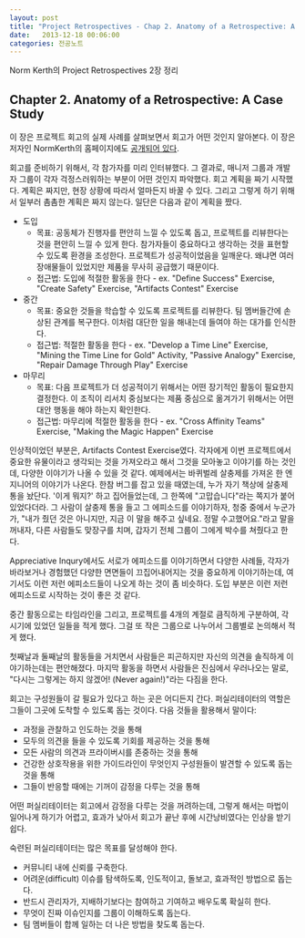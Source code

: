 ```yaml
---
layout: post
title: "Project Retrospectives - Chap 2. Anatomy of a Retrospective: A Case Study"
date:   2013-12-18 00:06:00
categories: 전공노트
---
```


Norm Kerth의 Project Retrospectives 2장 정리

## Chapter 2. Anatomy of a Retrospective: A Case Study


이 장은 프로젝트 회고의 실제 사례를 살펴보면서 회고가 어떤 것인지 알아본다. 이 장은 저자인 NormKerth의 홈페이지에도 [공개되어 있다](http://www.retrospectives.com/pages/Anatomy.html).

회고를 준비하기 위해서, 각 참가자를 미리 인터뷰했다. 그 결과로, 매니저 그룹과 개발자 그룹이 각자 걱정스러워하는 부분이 어떤 것인지 파악했다. 회고 계획을 짜기 시작했다. 계획은 짜지만, 현장 상황에 따라서 얼마든지 바꿀 수 있다. 그리고 그렇게 하기 위해서 일부러 촘촘한 계획은 짜지 않는다. 일단은 다음과 같이 계획을 짰다.

 * 도입
   - 목표: 공동체가 진행자를 편안히 느낄 수 있도록 돕고, 프로젝트를 리뷰한다는 것을 편안히 느낄 수 있게 한다. 참가자들이 중요하다고 생각하는 것을 표현할 수 있도록 환경을 조성한다. 프로젝트가 성공적이었음을 일깨운다. 왜냐면 여러 장애물들이 있었지만 제품을 무사히 공급했기 때문이다.
   - 접근법: 도입에 적절한 활동을 한다 - ex. "Define Success" Exercise, "Create Safety" Exercise, "Artifacts Contest" Exercise
 * 중간
   - 목표: 중요한 것들을 학습할 수 있도록 프로젝트를 리뷰한다. 팀 멤버들간에 손상된 관계를 복구한다. 이처럼 대단한 일을 해내는데 들여야 하는 대가를 인식한다.
   - 접근법: 적절한 활동을 한다 - ex. "Develop a Time Line" Exercise, "Mining the Time Line for Gold" Activity, "Passive Analogy" Exercise, "Repair Damage Through Play" Exercise
 * 마무리
   - 목표: 다음 프로젝트가 더 성공적이기 위해서는 어떤 장기적인 활동이 필요한지 결정한다. 이 조직이 리서치 중심보다는 제품 중심으로 옮겨가기 위해서는 어떤 대안 행동을 해야 하는지 확인한다.
   - 접근법: 마무리에 적절한 활동을 한다 - ex. "Cross Affinity Teams" Exercise, "Making the Magic Happen" Exercise

인상적이었던 부분은, Artifacts Contest Exercise였다. 각자에게 이번 프로젝트에서 중요한 유물이라고 생각되는 것을 가져오라고 해서 그것을 모아놓고 이야기를 하는 것인데, 다양한 이야기가 나올 수 있을 것 같다. 예제에서는 바퀴벌레 살충제를 가져온 한 엔지니어의 이야기가 나온다. 한참 버그를 잡고 있을 때였는데, 누가 자기 책상에 살충제 통을 놨단다. '이게 뭐지?' 하고 집어들었는데, 그 한쪽에 "고맙습니다"라는 쪽지가 붙어있었다더라. 그 사람이 살충제 통을 들고 그 에피소드를 이야기하자, 청중 중에서 누군가가, "내가 줬던 것은 아니지만, 지금 이 말을 해주고 싶네요. 정말 수고했어요."라고 말을 꺼내자, 다른 사람들도 맞장구를 치며, 갑자기 전체 그룹이 그에게 박수를 쳐줬다고 한다.

Appreciative Inqury에서도 서로가 에피소드를 이야기하면서 다양한 사례들, 각자가 바라보거나 경험했던 다양한 면면들이 끄집어내어지는 것을 중요하게 이야기하는데, 여기서도 이런 저런 에피소드들이 나오게 하는 것이 좀 비슷하다. 도입 부분은 이런 저런 에피소드로 시작하는 것이 좋은 것 같다.

중간 활동으로는 타임라인을 그리고, 프로젝트를 4개의 계절로 큼직하게 구분하여, 각 시기에 있었던 일들을 적게 했다. 그걸 또 작은 그룹으로 나누어서 그룹별로 논의해서 적게 했다.

첫째날과 둘째날의 활동들을 거치면서 사람들은 피곤하지만 자신의 의견을 솔직하게 이야기하는데는 편안해졌다. 마지막 활동을 하면서 사람들은 진심에서 우러나오는 말로, "다시는 그렇게는 하지 않겠어! (Never again!)"라는 다짐을 한다.

회고는 구성원들이 갈 필요가 있다고 하는 곳은 어디든지 간다. 퍼실리테이터의 역할은 그들이 그곳에 도착할 수 있도록 돕는 것이다. 다음 것들을 활용해서 말이다:

 * 과정을 관찰하고 인도하는 것을 통해
 * 모두의 의견을 들을 수 있도록 기회를 제공하는 것을 통해
 * 모든 사람의 의견과 프라이버시를 존중하는 것을 통해
 * 건강한 상호작용을 위한 가이드라인이 무엇인지 구성원들이 발견할 수 있도록 돕는 것을 통해
 * 그들이 반응할 때에는 기꺼이 감정을 다루는 것을 통해

어떤 퍼실리테이터는 회고에서 감정을 다루는 것을 꺼려하는데, 그렇게 해서는 마법이 일어나게 하기가 어렵고, 효과가 낮아서 회고가 끝난 후에 시간낭비였다는 인상을 받기 쉽다.

숙련된 퍼실리테이터는 많은 목표를 달성해야 한다.

 * 커뮤니티 내에 신뢰를 구축한다.
 * 어려운(difficult) 이슈를 탐색하도록, 인도적이고, 돌보고, 효과적인 방법으로 돕는다.
 * 반드시 관리자가, 지배하기보다는 참여하고 기여하고 배우도록 확실히 한다.
 * 무엇이 진짜 이슈인지를 그룹이 이해하도록 돕는다.
 * 팀 멤버들이 합께 일하는 더 나은 방법을 찾도록 돕는다.
